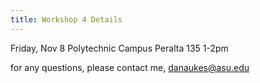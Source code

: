 ```yaml
---
title: Workshop 4 Details
---
```


Friday, Nov 8
Polytechnic Campus
Peralta 135
1-2pm

for any questions, please contact me, <danaukes@asu.edu>
